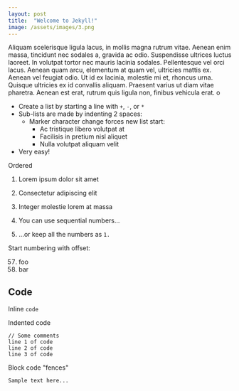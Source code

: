 ```yaml
---
layout: post
title:  "Welcome to Jekyll!"
image: /assets/images/3.png
---
```


Aliquam scelerisque ligula lacus, in mollis magna rutrum vitae. Aenean enim massa, tincidunt nec sodales a, gravida ac odio. Suspendisse ultrices luctus laoreet. In volutpat tortor nec mauris lacinia sodales. Pellentesque vel orci lacus. Aenean quam arcu, elementum at quam vel, ultricies mattis ex. Aenean vel feugiat odio. Ut id ex lacinia, molestie mi et, rhoncus urna. Quisque ultricies ex id convallis aliquam. Praesent varius ut diam vitae pharetra. Aenean est erat, rutrum quis ligula non, finibus vehicula erat. o

+ Create a list by starting a line with `+`, `-`, or `*`
+ Sub-lists are made by indenting 2 spaces:
  - Marker character change forces new list start:
    * Ac tristique libero volutpat at
    + Facilisis in pretium nisl aliquet
    - Nulla volutpat aliquam velit
+ Very easy!

Ordered

1. Lorem ipsum dolor sit amet
2. Consectetur adipiscing elit
3. Integer molestie lorem at massa


1. You can use sequential numbers...
1. ...or keep all the numbers as `1.`

Start numbering with offset:

57. foo
1. bar


## Code

Inline `code`

Indented code

    // Some comments
    line 1 of code
    line 2 of code
    line 3 of code


Block code "fences"

```
Sample text here...
```
